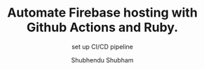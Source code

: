 ---
layout: post
title: Automate Firebase hosting with Github Actions and Ruby.
subtitle: set up CI/CD pipeline 
description: Atomatically  deploy your webapps with Github actions and firebase hosting with Jekyll templates
image: https://images.pexels.com/photos/6489045/pexels-photo-6489045.jpeg?auto=compress&cs=tinysrgb&w=1260&h=750&dpr=1
optimized_image: https://images.pexels.com/photos/6489045/pexels-photo-6489045.jpeg?auto=compress&cs=tinysrgb&w=1260&h=750&dpr=1
category: automation
tags:
  - webApps
  - jekyll
  - developer
  - troubleshooter Club
author: Shubhendu Shubham
comment: true
---